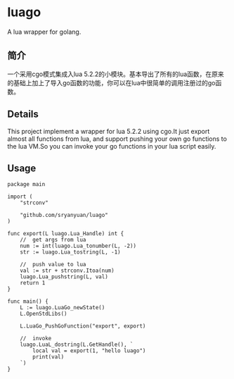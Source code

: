 # luago
A lua wrapper for golang.

## 简介

一个采用cgo模式集成入lua 5.2.2的小模块。基本导出了所有的lua函数，在原来的基础上加上了导入go函数的功能，你可以在lua中很简单的调用注册过的go函数。

## Details

This project implement a wrapper for lua 5.2.2 using cgo.It just export almost all functions from lua, and support pushing your own go functions to the lua VM.So you can invoke your go functions in your lua script easily.

## Usage

	package main
	
	import (
		"strconv"
	
		"github.com/sryanyuan/luago"
	)
	
	func export(L luago.Lua_Handle) int {
		//	get args from lua
		num := int(luago.Lua_tonumber(L, -2))
		str := luago.Lua_tostring(L, -1)
	
		//	push value to lua
		val := str + strconv.Itoa(num)
		luago.Lua_pushstring(L, val)
		return 1
	}
	
	func main() {
		L := luago.LuaGo_newState()
		L.OpenStdLibs()
	
		L.LuaGo_PushGoFunction("export", export)
	
		//	invoke
		luago.LuaL_dostring(L.GetHandle(), ` 
			local val = export(1, "hello luago")
			print(val)
		`)
	}
